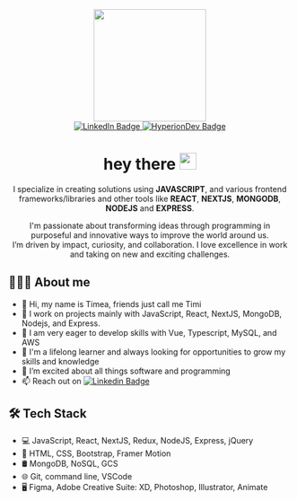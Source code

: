 <div id="header" align="center">
  <img src="https://media.giphy.com/media/iIqmM5tTjmpOB9mpbn/giphy.gif" width="200">
  <div id="badges">
    <a href="https://www.linkedin.com/in/timea-pentek">
      <img src="https://img.shields.io/badge/LinkedIn-blue?style=for-the-badge&logo=linkedin&logoColor=white" alt="LinkedIn Badge"/>
    </a>
    <a href="https://www.hyperiondev.com/portfolio/100795/">
      <img src="https://img.shields.io/badge/HyperionDev-blue?style=for-the-badge" alt="HyperionDev Badge"/>
    </a>
  </div>
  <h1>
  hey there <img src="https://media.giphy.com/media/hvRJCLFzcasrR4ia7z/giphy.gif" width="30px"/>
  </h1>
   <p> I specialize in creating solutions using <b>JAVASCRIPT</b>, and various frontend frameworks/libraries and other tools like <b>REACT</b>, <b>NEXTJS</b>, <b>MONGODB</b>, <b>NODEJS</b> and <b>EXPRESS</b>.</p>
  <p>I'm passionate about transforming ideas through programming in purposeful and innovative ways to improve the world around us.<br> I’m driven by impact, curiosity, and collaboration. I love excellence in work and taking on new and exciting challenges.</p>
</div>

<h2>👨🏻‍💻 About me</h2> 

- 👋 Hi, my name is Timea, friends just call me Timi
- 👀 I work on projects mainly with JavaScript, React, NextJS, MongoDB, Nodejs, and Express.
- 🔭 I am very eager to develop skills with Vue, Typescript, MySQL, and AWS
- 🌱 I'm a lifelong learner and always looking for opportunities to grow my skills and knowledge
- 💞️ I’m excited about all things software and programming
- 📫 Reach out on [![Linkedin Badge](https://img.shields.io/badge/-LinkedIn-blue?style=flat&logo=Linkedin&logoColor=white)](https://www.linkedin.com/in/timea-pentek)

<h2>🛠 Tech Stack</h2> 

- 💻 JavaScript, React, NextJS, Redux, NodeJS, Express, jQuery
- 💈 HTML, CSS, Bootstrap, Framer Motion
- 🛢 MongoDB, NoSQL, GCS
- 🌐 Git, command line, VSCode
- 🖥 Figma, Adobe Creative Suite: XD, Photoshop, Illustrator, Animate
